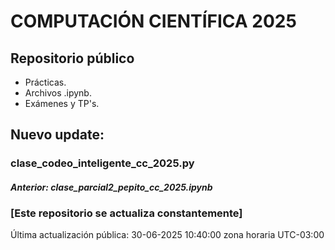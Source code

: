 # COMPUTACIÓN CIENTÍFICA 2025

## Repositorio público

- Prácticas.
- Archivos .ipynb.
- Exámenes y TP's.


## Nuevo update:
### clase_codeo_inteligente_cc_2025.py

#### _Anterior: clase_parcial2_pepito_cc_2025.ipynb_


### [Este repositorio se actualiza constantemente]

Última actualización pública: 30-06-2025 10:40:00 zona horaria UTC-03:00
